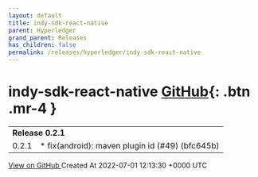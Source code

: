 ```yaml
---
layout: default
title: indy-sdk-react-native
parent: Hyperledger
grand_parent: Releases
has_children: false
permalink: /releases/hyperledger/indy-sdk-react-native
---
```


# indy-sdk-react-native <span class="fs-3 right-align">[GitHub](https://github.com/hyperledger/indy-sdk-react-native){: .btn .mr-4 }</span>


<div>
    <table>
        <tr>
            <td colspan="2">
                <b>
                    Release 0.2.1
                </b>
            </td>
        </tr>
        <tr>
            <td>
                <span class="chip">
                    0.2.1
                </span>
            </td>
            <td>
                * fix(android): maven plugin id (#49) (bfc645b)
            </td>
        </tr>
    </table>
    <a href="https://github.com/hyperledger/indy-sdk-react-native/releases/tag/0.2.1" class=".btn">
        View on GitHub
    </a>
    <span class="right-align">
        Created At 2022-07-01 12:13:30 +0000 UTC
    </span>
</div>

